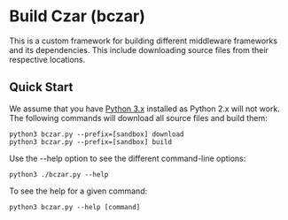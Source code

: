 Build Czar (bczar)
==================

This is a custom framework for building different middleware frameworks and
its dependencies. This include downloading source files from their respective
locations.

Quick Start
-----------

We assume that you have [Python 3.x](http://python.org/download/) installed
as Python 2.x will not work. The following commands will download all source files
and build them:

    python3 bczar.py --prefix=[sandbox] download
    python3 bczar.py --prefix=[sandbox] build

Use the --help option to see the different command-line options:

    python3 ./bczar.py --help

To see the help for a given command:

    python3 bczar.py --help [command]
